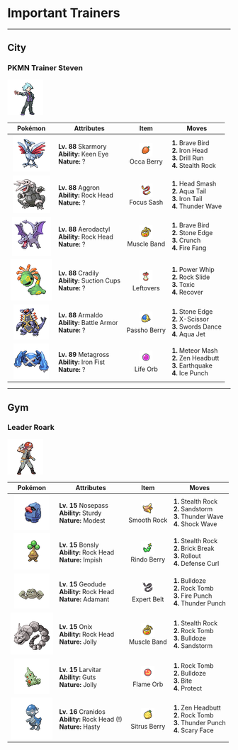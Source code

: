 # Important Trainers


---

## City

### PKMN Trainer Steven

![PKMN Trainer Steven](../../assets/important_trainers/steven.png "PKMN Trainer Steven")

| Pokémon | Attributes | Item | Moves |
|:-------:|------------|:----:|-------|
| ![Skarmory](../../assets/sprites/skarmory/front.gif "Skarmory") | **Lv. 88** Skarmory<br>**Ability:** <span class="tooltip" title="Prevents the Pokémon from losing accuracy.">Keen Eye</span><br>**Nature:** ? | ![Occa Berry](../../assets/items/occa_berry.png "Occa Berry")<br><span class="tooltip" title="A Poffin ingredient. If held by a Pokémon, it weakens a foe’s supereffective Fire-type attack.">Occa Berry</span> | **1.** Brave Bird<br>**2.** Iron Head<br>**3.** Drill Run<br>**4.** Stealth Rock |
| ![Aggron](../../assets/sprites/aggron/front.gif "Aggron") | **Lv. 88** Aggron<br>**Ability:** <span class="tooltip" title="Protects the Pokémon from recoil damage.">Rock Head</span><br>**Nature:** ? | ![Focus Sash](../../assets/items/focus_sash.png "Focus Sash")<br><span class="tooltip" title="An item to be held by a Pokémon. If it has full HP, the holder will endure one potential KO attack, leaving 1 HP.">Focus Sash</span> | **1.** Head Smash<br>**2.** Aqua Tail<br>**3.** Iron Tail<br>**4.** Thunder Wave |
| ![Aerodactyl](../../assets/sprites/aerodactyl/front.gif "Aerodactyl") | **Lv. 88** Aerodactyl<br>**Ability:** <span class="tooltip" title="Protects the Pokémon from recoil damage.">Rock Head</span><br>**Nature:** ? | ![Muscle Band](../../assets/items/muscle_band.png "Muscle Band")<br><span class="tooltip" title="An item to be held by a Pokémon. It is a headband that slightly boosts the power of physical moves.">Muscle Band</span> | **1.** Brave Bird<br>**2.** Stone Edge<br>**3.** Crunch<br>**4.** Fire Fang |
| ![Cradily](../../assets/sprites/cradily/front.gif "Cradily") | **Lv. 88** Cradily<br>**Ability:** <span class="tooltip" title="Negates moves that force switching out.">Suction Cups</span><br>**Nature:** ? | ![Leftovers](../../assets/items/leftovers.png "Leftovers")<br><span class="tooltip" title="An item to be held by a Pokémon. The holder’s HP is gradually restored during battle.">Leftovers</span> | **1.** Power Whip<br>**2.** Rock Slide<br>**3.** Toxic<br>**4.** Recover |
| ![Armaldo](../../assets/sprites/armaldo/front.gif "Armaldo") | **Lv. 88** Armaldo<br>**Ability:** <span class="tooltip" title="The Pokémon is protected against critical hits.">Battle Armor</span><br>**Nature:** ? | ![Passho Berry](../../assets/items/passho_berry.png "Passho Berry")<br><span class="tooltip" title="A Poffin ingredient. If held by a Pokémon, it weakens a foe’s supereffective Water-type attack.">Passho Berry</span> | **1.** Stone Edge<br>**2.** X-Scissor<br>**3.** Swords Dance<br>**4.** Aqua Jet |
| ![Metagross](../../assets/sprites/metagross/front.gif "Metagross") | **Lv. 89** Metagross<br>**Ability:** <span class="tooltip" title="Boosts the power of punching moves.">Iron Fist</span><br>**Nature:** ? | ![Life Orb](../../assets/items/life_orb.png "Life Orb")<br><span class="tooltip" title="An item to be held by a Pokémon. It boosts the power of moves, but at the cost of some HP on each hit.">Life Orb</span> | **1.** Meteor Mash<br>**2.** Zen Headbutt<br>**3.** Earthquake<br>**4.** Ice Punch |



---

## Gym

### Leader Roark

![Leader Roark](../../assets/important_trainers/roark.png "Leader Roark")

| Pokémon | Attributes | Item | Moves |
|:-------:|------------|:----:|-------|
| ![Nosepass](../../assets/sprites/nosepass/front.gif "Nosepass") | **Lv. 15** Nosepass<br>**Ability:** <span class="tooltip" title="The Pokémon is protected against 1-hit KO attacks.">Sturdy</span><br>**Nature:** <span class="tooltip" title="[+Sp. Atk, -Atk]">Modest</span> | ![Smooth Rock](../../assets/items/smooth_rock.png "Smooth Rock")<br><span class="tooltip" title="A Pokémon hold item that extends the duration of the move Sandstorm used by the holder.">Smooth Rock</span> | **1.** Stealth Rock<br>**2.** Sandstorm<br>**3.** Thunder Wave<br>**4.** Shock Wave |
| ![Bonsly](../../assets/sprites/bonsly/front.gif "Bonsly") | **Lv. 15** Bonsly<br>**Ability:** <span class="tooltip" title="Protects the Pokémon from recoil damage.">Rock Head</span><br>**Nature:** <span class="tooltip" title="[+Def, -Sp. Atk]">Impish</span> | ![Rindo Berry](../../assets/items/rindo_berry.png "Rindo Berry")<br><span class="tooltip" title="A Poffin ingredient. If held by a Pokémon, it weakens a foe’s supereffective Grass-type attack.">Rindo Berry</span> | **1.** Stealth Rock<br>**2.** Brick Break<br>**3.** Rollout<br>**4.** Defense Curl |
| ![Geodude](../../assets/sprites/geodude/front.gif "Geodude") | **Lv. 15** Geodude<br>**Ability:** <span class="tooltip" title="Protects the Pokémon from recoil damage.">Rock Head</span><br>**Nature:** <span class="tooltip" title="[+Atk, -Sp. Atk]">Adamant</span> | ![Expert Belt](../../assets/items/expert_belt.png "Expert Belt")<br><span class="tooltip" title="An item to be held by a Pokémon. It is a well-worn belt that slightly boosts the power of supereffective moves.">Expert Belt</span> | **1.** Bulldoze<br>**2.** Rock Tomb<br>**3.** Fire Punch<br>**4.** Thunder Punch |
| ![Onix](../../assets/sprites/onix/front.gif "Onix") | **Lv. 15** Onix<br>**Ability:** <span class="tooltip" title="Protects the Pokémon from recoil damage.">Rock Head</span><br>**Nature:** <span class="tooltip" title="[+Spd, -Sp. Atk]">Jolly</span> | ![Muscle Band](../../assets/items/muscle_band.png "Muscle Band")<br><span class="tooltip" title="An item to be held by a Pokémon. It is a headband that slightly boosts the power of physical moves.">Muscle Band</span> | **1.** Stealth Rock<br>**2.** Rock Tomb<br>**3.** Bulldoze<br>**4.** Sandstorm |
| ![Larvitar](../../assets/sprites/larvitar/front.gif "Larvitar") | **Lv. 15** Larvitar<br>**Ability:** <span class="tooltip" title="Boosts Attack if there is a status problem.">Guts</span><br>**Nature:** <span class="tooltip" title="[+Spd, -Sp. Atk]">Jolly</span> | ![Flame Orb](../../assets/items/flame_orb.png "Flame Orb")<br><span class="tooltip" title="An item to be held by a Pokémon. It is a bizarre orb that inflicts a burn on the holder in battle.">Flame Orb</span> | **1.** Rock Tomb<br>**2.** Bulldoze<br>**3.** Bite<br>**4.** Protect |
| ![Cranidos](../../assets/sprites/cranidos/front.gif "Cranidos") | **Lv. 16** Cranidos<br>**Ability:** <span class="tooltip" title="Protects the Pokémon from recoil damage.">Rock Head (!)</span><br>**Nature:** <span class="tooltip" title="[+Spd, -Def]">Hasty</span> | ![Sitrus Berry](../../assets/items/sitrus_berry.png "Sitrus Berry")<br><span class="tooltip" title="A Poffin ingredient. It may be used or held by a Pokémon to heal the user’s HP a little.">Sitrus Berry</span> | **1.** Zen Headbutt<br>**2.** Rock Tomb<br>**3.** Thunder Punch<br>**4.** Scary Face |


